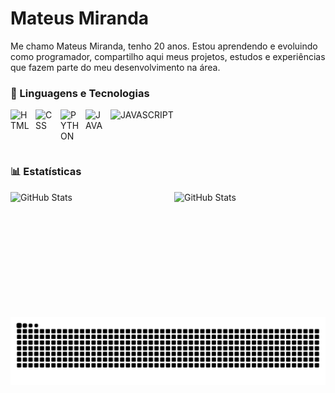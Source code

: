 # Mateus Miranda

Me chamo Mateus Miranda, tenho 20 anos. Estou aprendendo e evoluindo como programador, compartilho aqui meus projetos, estudos e experiências que fazem parte do meu desenvolvimento na área.

### 🤖 Linguagens e Tecnologias



<img 
    align="left" 
    alt="HTML" 
    title="HTML"
    width="30px" 
    style="padding-right: 10px;" 
    src="https://cdn.jsdelivr.net/gh/devicons/devicon@latest/icons/html5/html5-original.svg" 
/>

<img 
    src="https://cdn.jsdelivr.net/gh/devicons/devicon@latest/icons/javascript/javascript-original.svg" 
    alt="JAVASCRIPT"
    title="JAVASCRIPT"
    width="30px"
    style="padding-right: 10px;"
/>
<img 
    align="left" 
    alt="CSS" 
    title="CSS"
    width="30px" 
    style="padding-right: 10px;" 
    src="https://cdn.jsdelivr.net/gh/devicons/devicon@latest/icons/css3/css3-original.svg" 
/>
<img 
    align="left" 
    alt="PYTHON" 
    title="PYTHON"
    width="30px" 
    style="padding-right: 10px;" 
    src="https://cdn.jsdelivr.net/gh/devicons/devicon@latest/icons/python/python-original.svg" />
<img 
    align="left" 
    alt="JAVA" 
    title="JAVA"
    width="30px" 
    style="padding-right: 10px;" 
    src="https://cdn.jsdelivr.net/gh/devicons/devicon@latest/icons/java/java-original.svg" />


<br/>
<br/>

### 📊 Estatísticas

<p>
  <img 
    align="left" 
    alt="GitHub Stats" 
    height="200" 
    width="50%"
    style="padding-right: 10px;" 
    src="https://github-readme-stats.vercel.app/api?username=Mateus23-silva&show_icons=true&theme=tokyonight&include_all_commits=true&locale=pt-br" 
  />

<img 
      align="left" 
      alt="GitHub Stats" 
      height="200" 
      width="45%"
      src="https://github-readme-stats.vercel.app/api/top-langs/?username=Mateus23-silva&theme=tokyonight&layout=compact&custom_title=Tecnologias&langs_count=9" 
  />

</p>

<picture align="center">
  <source media="(prefers-color-scheme: dark)" srcset="https://raw.githubusercontent.com/Mateus23-silva/Mateus23-silva/output/github-contribution-grid-snake-dark.svg">
  <source media="(prefers-color-scheme: light)" srcset="https://raw.githubusercontent.com/Mateus23-silva/Mateus23-silva/output/github-contribution-grid-snake-dark.svg">
  <img align="center" alt="github contribution grid snake animation" src="https://raw.githubusercontent.com/Mateus23-silva/Mateus23-silva/output/github-contribution-grid-snake.svg">
</picture>


          
          
